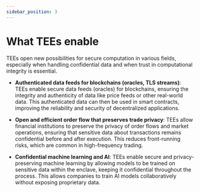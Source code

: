 ```yaml
---
sidebar_position: 3
---
```


# What TEEs enable

TEEs open new possibilities for secure computation in various fields, especially when handling confidential data and when trust in computational integrity is essential.

- **Authenticated data feeds for blockchains (oracles, TLS streams)**: TEEs enable secure data feeds (oracles) for blockchains, ensuring the integrity and authenticity of data like price feeds or other real-world data. This authenticated data can then be used in smart contracts, improving the reliability and security of decentralized applications.  

- **Open and efficient order flow that preserves trade privacy**: TEEs allow financial institutions to preserve the privacy of order flows and market operations, ensuring that sensitive data about transactions remains confidential before and after execution. This reduces front-running risks, which are common in high-frequency trading. 

- **Confidential machine learning and AI**: TEEs enable secure and privacy-preserving machine learning by allowing models to be trained on sensitive data within the enclave, keeping it confidential throughout the process. This allows companies to train AI models collaboratively without exposing proprietary data.
